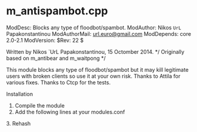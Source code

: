 m_antispambot.cpp
=======

ModDesc: Blocks any type of floodbot/spambot. 
ModAuthor: Nikos `UrL` Papakonstantinou 
ModAuthorMail: url.euro@gmail.com 
ModDepends: core 2.0-2.1 
ModVersion: $Rev: 22 $ 

Written by Nikos `UrL Papakonstantinou, 15 Octomber 2014. */
Originally based on m_antibear and m_waitpong */


This module blocks any type of floodbot/spambot but it may kill 
legitimate users with broken clients so use it at your own risk.
Thanks to Attila for various fixes.
Thanks to Ctcp for the tests.



Installation
1. Compile the module 
2. Add the following lines at your modules.conf 
<module name="m_antispambot.so">
<AntiSpambot link="http://yoursite.gr" sendsnotice="false" msgonreply="true">
3. Rehash
